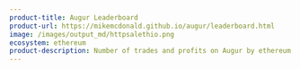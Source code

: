 ```yaml
---
product-title: Augur Leaderboard
product-url: https://mikemcdonald.github.io/augur/leaderboard.html
image: /images/output_md/httpsalethio.png
ecosystem: ethereum
product-description: Number of trades and profits on Augur by ethereum address.
---
```

